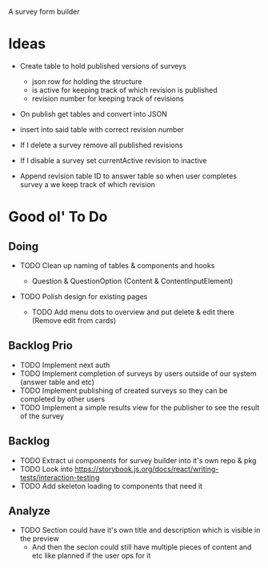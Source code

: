 A survey form builder

# Ideas

- Create table to hold published versions of surveys

  - json row for holding the structure
  - is active for keeping track of which revision is published
  - revision number for keeping track of revisions

- On publish get tables and convert into JSON
- insert into said table with correct revision number

- If I delete a survey remove all published revisions

- If I disable a survey set currentActive revision to inactive

- Append revision table ID to answer table so when user completes survey a we keep track of which revision

# Good ol' To Do

## Doing

- TODO Clean up naming of tables & components and hooks

  - Question & QuestionOption (Content & ContentInputElement)

- TODO Polish design for existing pages
  - TODO Add menu dots to overview and put delete & edit there (Remove edit from cards)

## Backlog Prio

- TODO Implement next auth
- TODO Implement completion of surveys by users outside of our system (answer table and etc)
- TODO Implement publishing of created surveys so they can be completed by other users
- TODO Implement a simple results view for the publisher to see the result of the survey

## Backlog

- TODO Extract ui components for survey builder into it's own repo & pkg
- TODO Look into https://storybook.js.org/docs/react/writing-tests/interaction-testing
- TODO Add skeleton loading to components that need it

## Analyze

- TODO Section could have it's own title and description which is visible in the preview
  - And then the secion could still have multiple pieces of content and etc like planned if the user ops for it
